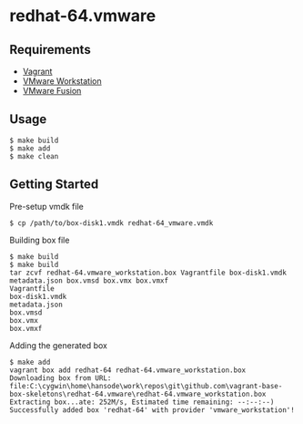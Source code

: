 redhat-64.vmware
================

Requirements
------------

+ [Vagrant](http://www.vagrantup.com/)
+ [VMware Workstation](http://www.vmware.com/jp/products/workstation/)
+ [VMware Fusion](http://www.vmware.com/jp/products/fusion/)

Usage
-----

```
$ make build
$ make add
$ make clean
```

Getting Started
---------------

Pre-setup vmdk file

```
$ cp /path/to/box-disk1.vmdk redhat-64_vmware.vmdk
```

Building box file

```
$ make build
$ make build
tar zcvf redhat-64.vmware_workstation.box Vagrantfile box-disk1.vmdk metadata.json box.vmsd box.vmx box.vmxf
Vagrantfile
box-disk1.vmdk
metadata.json
box.vmsd
box.vmx
box.vmxf
```

Adding the generated box

```
$ make add
vagrant box add redhat-64 redhat-64.vmware_workstation.box
Downloading box from URL: file:C:\cygwin\home\hansode\work\repos\git\github.com\vagrant-base-box-skeletons\redhat-64.vmware\redhat-64.vmware_workstation.box
Extracting box...ate: 252M/s, Estimated time remaining: --:--:--)
Successfully added box 'redhat-64' with provider 'vmware_workstation'!
```
